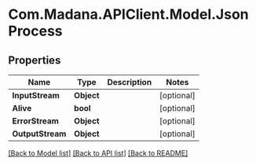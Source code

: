 
# Com.Madana.APIClient.Model.JsonProcess

## Properties

Name | Type | Description | Notes
------------ | ------------- | ------------- | -------------
**InputStream** | **Object** |  | [optional] 
**Alive** | **bool** |  | [optional] 
**ErrorStream** | **Object** |  | [optional] 
**OutputStream** | **Object** |  | [optional] 

[[Back to Model list]](../README.md#documentation-for-models)
[[Back to API list]](../README.md#documentation-for-api-endpoints)
[[Back to README]](../README.md)

